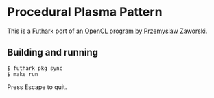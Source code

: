 # Procedural Plasma Pattern

This is a [Futhark](https://futhark-lang.org) port of [an OpenCL
program by Przemyslaw
Zaworski](https://github.com/przemyslawzaworski/CPP-Programming/blob/master/OpenCL/plasma.cl).

## Building and running

```
$ futhark pkg sync
$ make run
```

Press Escape to quit.

